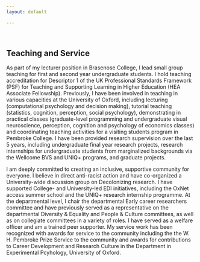 ```yaml
---
layout: default

---
```



<br>

## Teaching and Service

As part of my lecturer position in Brasenose College, I lead small group teaching for first and second year undergraduate students. I hold teaching accreditation for Descriptor 1 of the UK Professional Standards Framework (PSF) for Teaching and Supporting Learning in Higher Education (HEA Associate Fellowship). Previously, I have been involved in teaching in various capacities at the University of Oxford, including lecturing (computational psychology and decision making), tutorial teaching (statistics, cognition, perception, social psychology), demonstrating in practical classes (graduate-level programming and undergraduate visual neuroscience, perception, cognition and psychology of economics classes) and coordinating teaching activities for a visiting students program in Pembroke College. I have been provided research supervision over the last 5 years, including undergraduate final year research projects, research internships for undergraduate students from marginalized backgrounds via the Wellcome BVS and UNIQ+ programs, and graduate projects.

I am deeply committed to creating an inclusive, supportive community for everyone. I believe in direct anti-racist action and have co-organized a University-wide discussion group on Decolonizing research. I have supported College- and University-led EDI initiatives, including the OxNet access summer school and the UNIQ+ research internship programme. At the departmental level, I chair the departmental Early career researchers committee and have previously served as a representative on the departmental Diversity & Equality and People & Culture committees, as well as on collegiate committees in a variety of roles. I have served as a welfare officer and am a trained peer supporter. My service work has been recognized with awards for service to the community including the the W. H. Pembroke Prize Service to the community and awards for contributions to Career Development and Research Culture in the Department in Experimental Pcyhology, University of Oxford.
